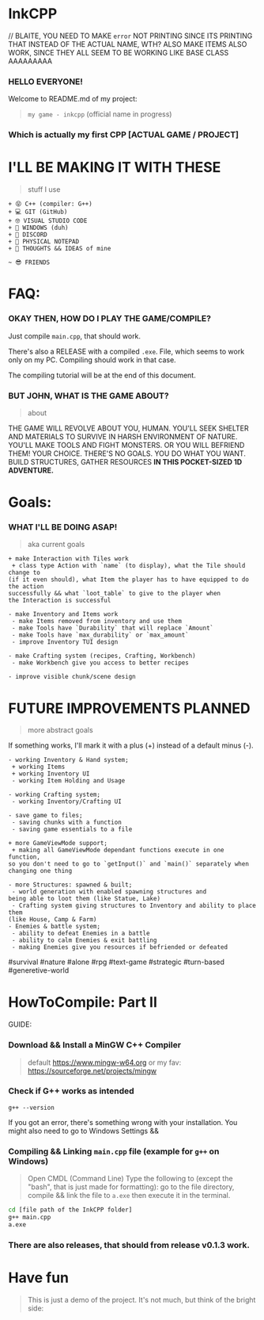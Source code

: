 # InkCPP

// BLAITE, YOU NEED TO MAKE `error` NOT PRINTING SINCE ITS PRINTING THAT INSTEAD OF THE ACTUAL NAME, WTH? ALSO MAKE ITEMS ALSO WORK, SINCE THEY ALL SEEM TO BE WORKING LIKE BASE CLASS AAAAAAAAA

### HELLO EVERYONE!
Welcome to README.md of my project:
> `my game - inkcpp` (official name in progress)

### Which is actually my first CPP [ACTUAL GAME / PROJECT]

# I'LL BE MAKING IT WITH THESE
 > stuff I use

```
+ 😝 C++ (compiler: G++)
+ 💻 GIT (GitHub)
+ 🤓 VISUAL STUDIO CODE
+ 🙂 WINDOWS (duh)
+ 👾 DISCORD
+ 📝 PHYSICAL NOTEPAD
+ 🧠 THOUGHTS && IDEAS of mine

~ 😎 FRIENDS
```



# FAQ:

### OKAY THEN, HOW DO I PLAY THE GAME/COMPILE?

Just compile `main.cpp`, that should work.

There's also a RELEASE with a compiled `.exe`. File, which seems to work only on my PC. Compiling should work in that case.

The compiling tutorial will be at the end of this document.



### BUT JOHN, WHAT IS THE GAME ABOUT?
 > about

THE GAME WILL REVOLVE ABOUT YOU, HUMAN.
YOU'LL SEEK SHELTER AND MATERIALS TO
SURVIVE IN HARSH ENVIRONMENT OF NATURE.
YOU'LL MAKE TOOLS AND FIGHT MONSTERS.
OR YOU WILL BEFRIEND THEM! YOUR CHOICE.
THERE'S NO GOALS. YOU DO WHAT YOU WANT.
BUILD STRUCTURES, GATHER RESOURCES
**IN THIS POCKET-SIZED 1D ADVENTURE.**

# Goals:

### WHAT I'LL BE DOING ASAP!
 > aka current goals

```
+ make Interaction with Tiles work
 + class type Action with `name` (to display), what the Tile should change to
(if it even should), what Item the player has to have equipped to do the action
successfully && what `loot_table` to give to the player when
the Interaction is successful

- make Inventory and Items work
 - make Items removed from inventory and use them
 - make Tools have `Durability` that will replace `Amount`
 - make Tools have `max_durability` or `max_amount`
 - improve Inventory TUI design

- make Crafting system (recipes, Crafting, Workbench)
 - make Workbench give you access to better recipes

- improve visible chunk/scene design
```



# FUTURE IMPROVEMENTS PLANNED
 > more abstract goals

If something works, I'll mark it with a plus (+) instead of a default minus (-).

```
- working Inventory & Hand system;
 + working Items
 + working Inventory UI
 - working Item Holding and Usage

- working Crafting system;
 - working Inventory/Crafting UI

- save game to files;
 - saving chunks with a function
 - saving game essentials to a file

+ more GameViewMode support;
 + making all GameViewMode dependant functions execute in one function,
so you don't need to go to `getInput()` and `main()` separately when
changing one thing

- more Structures: spawned & built;
 - world generation with enabled spawning structures and
being able to loot them (like Statue, Lake)
 - Crafting system giving structures to Inventory and ability to place them
(like House, Camp & Farm)
- Enemies & battle system;
 - ability to defeat Enemies in a battle
 - ability to calm Enemies & exit battling
 - making Enemies give you resources if befriended or defeated
```

 #survival #nature #alone #rpg #text-game
 #strategic #turn-based #generetive-world



# HowToCompile: Part II

GUIDE:

### Download && Install a MinGW C++ Compiler
 > default https://www.mingw-w64.org
 > or my fav: https://sourceforge.net/projects/mingw

### Check if G++ works as intended
```
g++ --version
```
If you got an error, there's something wrong with your installation.
You might also need to go to Windows Settings && 

### Compiling && Linking `main.cpp` file (example for `g++` on Windows)
 > Open CMDL (Command Line)
 > Type the following to (except the "bash", that is just made for formatting):
 > go to the file directory, compile && link the file to `a.exe`
 then execute it in the terminal.
```bash
cd [file path of the InkCPP folder]
g++ main.cpp
a.exe
```
### There are also releases, that should from release v0.1.3 work.

# Have fun
 > This is just a demo of the project.
 > It's not much, but think of the bright side:
